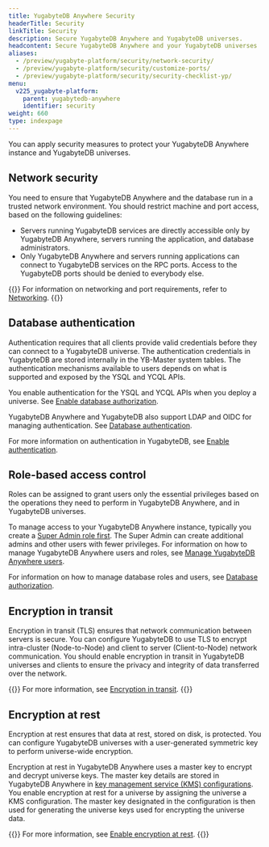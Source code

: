 ```yaml
---
title: YugabyteDB Anywhere Security
headerTitle: Security
linkTitle: Security
description: Secure YugabyteDB Anywhere and YugabyteDB universes.
headcontent: Secure YugabyteDB Anywhere and your YugabyteDB universes
aliases:
  - /preview/yugabyte-platform/security/network-security/
  - /preview/yugabyte-platform/security/customize-ports/
  - /preview/yugabyte-platform/security/security-checklist-yp/
menu:
  v225_yugabyte-platform:
    parent: yugabytedb-anywhere
    identifier: security
weight: 660
type: indexpage
---
```


You can apply security measures to protect your YugabyteDB Anywhere instance and YugabyteDB universes.

## Network security

You need to ensure that YugabyteDB Anywhere and the database run in a trusted network environment. You should restrict machine and port access, based on the following guidelines:

- Servers running YugabyteDB services are directly accessible only by YugabyteDB Anywhere, servers running the application, and database administrators.
- Only YugabyteDB Anywhere and servers running applications can connect to YugabyteDB services on the RPC ports. Access to the YugabyteDB ports should be denied to everybody else.

{{<lead link="../prepare/networking/">}}
For information on networking and port requirements, refer to [Networking](../prepare/networking/).
{{</lead>}}

## Database authentication

Authentication requires that all clients provide valid credentials before they can connect to a YugabyteDB universe. The authentication credentials in YugabyteDB are stored internally in the YB-Master system tables. The authentication mechanisms available to users depends on what is supported and exposed by the YSQL and YCQL APIs.

You enable authentication for the YSQL and YCQL APIs when you deploy a universe. See [Enable database authorization](authorization-platform/#enable-database-authorization).

YugabyteDB Anywhere and YugabyteDB also support LDAP and OIDC for managing authentication. See [Database authentication](authentication/).

For more information on authentication in YugabyteDB, see [Enable authentication](../../secure/enable-authentication/).

## Role-based access control

Roles can be assigned to grant users only the essential privileges based on the operations they need to perform in YugabyteDB Anywhere, and in YugabyteDB universes.

To manage access to your YugabyteDB Anywhere instance, typically you create a [Super Admin role first](../install-yugabyte-platform/create-admin-user/). The Super Admin can create additional admins and other users with fewer privileges. For information on how to manage YugabyteDB Anywhere users and roles, see [Manage YugabyteDB Anywhere users](../administer-yugabyte-platform/anywhere-rbac/).

For information on how to manage database roles and users, see [Database authorization](authorization-platform/).

## Encryption in transit

Encryption in transit (TLS) ensures that network communication between servers is secure. You can configure YugabyteDB to use TLS to encrypt intra-cluster (Node-to-Node) and client to server (Client-to-Node) network communication. You should enable encryption in transit in YugabyteDB universes and clients to ensure the privacy and integrity of data transferred over the network.

{{<lead link="enable-encryption-in-transit/">}}
For more information, see [Encryption in transit](enable-encryption-in-transit/).
{{</lead>}}

## Encryption at rest

Encryption at rest ensures that data at rest, stored on disk, is protected. You can configure YugabyteDB universes with a user-generated symmetric key to perform universe-wide encryption.

Encryption at rest in YugabyteDB Anywhere uses a master key to encrypt and decrypt universe keys. The master key details are stored in YugabyteDB Anywhere in [key management service (KMS) configurations](create-kms-config/aws-kms/). You enable encryption at rest for a universe by assigning the universe a KMS configuration. The master key designated in the configuration is then used for generating the universe keys used for encrypting the universe data.

{{<lead link="enable-encryption-at-rest/">}}
For more information, see [Enable encryption at rest](enable-encryption-at-rest/).
{{</lead>}}
